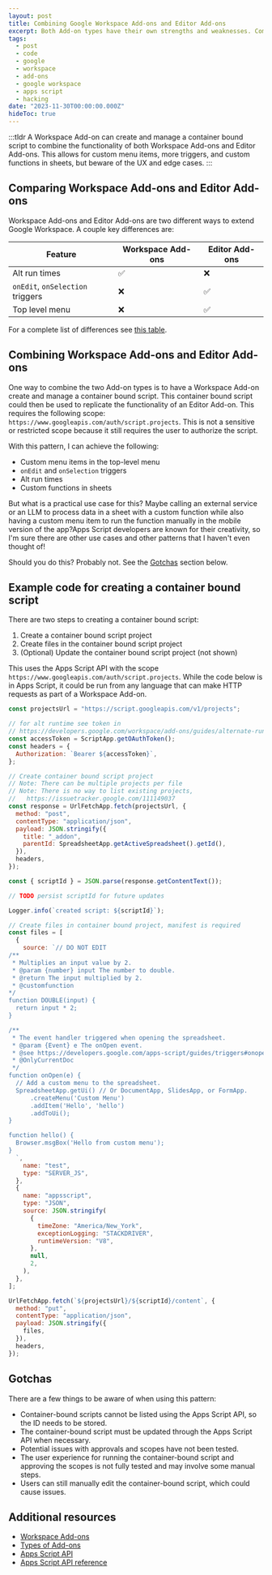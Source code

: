 ```yaml
---
layout: post
title: Combining Google Workspace Add-ons and Editor Add-ons
excerpt: Both Add-on types have their own strengths and weaknesses. Combining them could be a powerful way to build Add-ons for Google Workspace but with some caveats.
tags:
  - post
  - code
  - google
  - workspace
  - add-ons
  - google workspace
  - apps script
  - hacking
date: "2023-11-30T00:00:00.000Z"
hideToc: true
---
```


:::tldr
A Workspace Add-on can create and manage a container bound script to combine the functionality of both Workspace Add-ons and Editor Add-ons. This allows for custom menu items, more triggers, and custom functions in sheets, but beware of the UX and edge cases.
:::

## Comparing Workspace Add-ons and Editor Add-ons

Workspace Add-ons and Editor Add-ons are two different ways to extend Google Workspace. A couple key differences are:

| Feature                          | Workspace Add-ons | Editor Add-ons |
| -------------------------------- | ----------------- | -------------- |
| Alt run times                    | ✅                | ❌             |
| `onEdit`, `onSelection` triggers | ❌                | ✅             |
| Top level menu                   | ❌                | ✅             |

For a complete list of differences see [this table](https://developers.google.com/workspace/add-ons/concepts/addon-types#comparison_of_add-on_types).

## Combining Workspace Add-ons and Editor Add-ons

One way to combine the two Add-on types is to have a Workspace Add-on create and manage a container bound script. This container bound script could then be used to replicate the functionality of an Editor Add-on. This requires the following scope: `https://www.googleapis.com/auth/script.projects`. This is not a sensitive or restricted scope because it still requires the user to authorize the script.

With this pattern, I can achieve the following:

- Custom menu items in the top-level menu
- `onEdit` and `onSelection` triggers
- Alt run times
- Custom functions in sheets

But what is a practical use case for this? Maybe calling an external service or an LLM to process data in a sheet with a custom function while also having a custom menu item to run the function manually in the mobile version of the app?Apps Script developers are known for their creativity, so I'm sure there are other use cases and other patterns that I haven't even thought of!

Should you do this? Probably not. See the [Gotchas](#gotchas) section below.

## Example code for creating a container bound script

There are two steps to creating a container bound script:

1. Create a container bound script project
2. Create files in the container bound script project
3. (Optional) Update the container bound script project (not shown)

This uses the Apps Script API with the scope `https://www.googleapis.com/auth/script.projects`. While the code below is in Apps Script, it could be run from any language that can make HTTP requests as part of a Workspace Add-on.

```js
const projectsUrl = "https://script.googleapis.com/v1/projects";

// for alt runtime see token in
// https://developers.google.com/workspace/add-ons/guides/alternate-runtimes
const accessToken = ScriptApp.getOAuthToken();
const headers = {
  Authorization: `Bearer ${accessToken}`,
};

// Create container bound script project
// Note: There can be multiple projects per file
// Note: There is no way to list existing projects,
//   https://issuetracker.google.com/111149037
const response = UrlFetchApp.fetch(projectsUrl, {
  method: "post",
  contentType: "application/json",
  payload: JSON.stringify({
    title: "_addon",
    parentId: SpreadsheetApp.getActiveSpreadsheet().getId(),
  }),
  headers,
});

const { scriptId } = JSON.parse(response.getContentText());

// TODO persist scriptId for future updates

Logger.info(`created script: ${scriptId}`);

// Create files in container bound project, manifest is required
const files = [
  {
    source: `// DO NOT EDIT
/**
 * Multiplies an input value by 2.
 * @param {number} input The number to double.
 * @return The input multiplied by 2.
 * @customfunction
*/
function DOUBLE(input) {
  return input * 2;
}

/**
 * The event handler triggered when opening the spreadsheet.
 * @param {Event} e The onOpen event.
 * @see https://developers.google.com/apps-script/guides/triggers#onopene
 * @OnlyCurrentDoc
 */
function onOpen(e) {
  // Add a custom menu to the spreadsheet.
  SpreadsheetApp.getUi() // Or DocumentApp, SlidesApp, or FormApp.
      .createMenu('Custom Menu')
      .addItem('Hello', 'hello')
      .addToUi();
}

function hello() {
  Browser.msgBox('Hello from custom menu');
}
  `,
    name: "test",
    type: "SERVER_JS",
  },
  {
    name: "appsscript",
    type: "JSON",
    source: JSON.stringify(
      {
        timeZone: "America/New_York",
        exceptionLogging: "STACKDRIVER",
        runtimeVersion: "V8",
      },
      null,
      2,
    ),
  },
];

UrlFetchApp.fetch(`${projectsUrl}/${scriptId}/content`, {
  method: "put",
  contentType: "application/json",
  payload: JSON.stringify({
    files,
  }),
  headers,
});
```

## Gotchas

There are a few things to be aware of when using this pattern:

- Container-bound scripts cannot be listed using the Apps Script API, so the ID
  needs to be stored.
- The container-bound script must be updated through the Apps Script API when necessary.
- Potential issues with approvals and scopes have not been tested.
- The user experience for running the container-bound script and approving the scopes is not fully tested and may involve some manual steps.
- Users can still manually edit the container-bound script, which could cause issues.

## Additional resources

- [Workspace Add-ons](https://developers.google.com/workspace/add-ons)
- [Types of Add-ons](https://developers.google.com/apps-script/add-ons/concepts/types)
- [Apps Script API](https://developers.google.com/apps-script/api)
- [Apps Script API reference](https://developers.google.com/apps-script/api/reference/rest)
